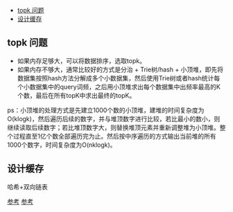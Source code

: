 * [topk 问题](#topk-问题)
* [设计缓存](#设计缓存)

## topk 问题

* 如果内存足够大，可以将数据排序，选取topk。
* 如果内存不够大，通常比较好的方式是分治 + Trie树/hash + 小顶堆，即先将数据集按照hash方法分解成多个小数据集，然后使用Trie树或者hash统计每个小数据集中的query词频，之后用小顶堆求出每个数据集中出频率最高的K个数，最后在所有topK中求出最终的topK。

ps：小顶堆的处理方式是先建立1000个数的小顶堆，建堆的时间复杂度为O(klogk)，然后遍历后续的数字，并与堆顶数字进行比较，若比最小的数小，则继续读取后续数字；若比堆顶数字大，则替换堆顶元素并重新调整堆为小顶堆。整个过程直至1亿个数全部遍历完为止。然后按中序遍历的方式输出当前堆的所有1000个数字，时间复杂度为O(nklogk)。


## 设计缓存

哈希+双向链表

[参考](https://leetcode.com/problems/lru-cache/description/)
[参考](http://flychao88.iteye.com/blog/1977653)